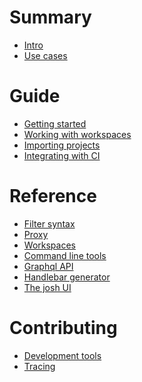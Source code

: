# Summary

- [Intro](./intro.md)
- [Use cases](./usecases.md)
# Guide
- [Getting started](./guide/gettingstarted.md)
- [Working with workspaces](./guide/workspaces.md)
- [Importing projects]()
- [Integrating with CI]()
# Reference
- [Filter syntax](./reference/filters.md)
- [Proxy](./reference/proxy.md)
- [Workspaces](./reference/workspace.md)
- [Command line tools](./reference/cli.md)
- [Graphql API]()
- [Handlebar generator]()
- [The josh UI]()
# Contributing
- [Development tools]()
- [Tracing]()
